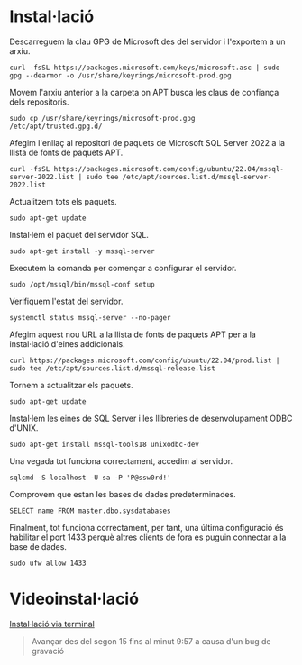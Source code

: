 # Instal·lació

Descarreguem la clau GPG de Microsoft des del servidor i l'exportem a un arxiu.

```curl -fsSL https://packages.microsoft.com/keys/microsoft.asc | sudo gpg --dearmor -o /usr/share/keyrings/microsoft-prod.gpg ```

Movem l'arxiu anterior a la carpeta on APT busca les claus de confiança dels repositoris.

```sudo cp /usr/share/keyrings/microsoft-prod.gpg  /etc/apt/trusted.gpg.d/ ```

Afegim l'enllaç al repositori de paquets de Microsoft SQL Server 2022 a la llista de fonts de paquets APT.

```curl -fsSL https://packages.microsoft.com/config/ubuntu/22.04/mssql-server-2022.list | sudo tee /etc/apt/sources.list.d/mssql-server-2022.list```

Actualitzem tots els paquets.

```sudo apt-get update```

Instal·lem el paquet del servidor SQL.

```sudo apt-get install -y mssql-server```

Executem la comanda per començar a configurar el servidor.

```sudo /opt/mssql/bin/mssql-conf setup```

Verifiquem l'estat del servidor.

```systemctl status mssql-server --no-pager```

Afegim aquest nou URL a la llista de fonts de paquets APT per a la instal·lació d'eines addicionals.

```curl https://packages.microsoft.com/config/ubuntu/22.04/prod.list | sudo tee /etc/apt/sources.list.d/mssql-release.list```

Tornem a actualitzar els paquets.

```sudo apt-get update ```

Instal·lem les eines de SQL Server i les llibreries de desenvolupament ODBC d'UNIX.

```sudo apt-get install mssql-tools18 unixodbc-dev ```

Una vegada tot funciona correctament, accedim al servidor.

```sqlcmd -S localhost -U sa -P 'P@ssw0rd!' ```

Comprovem que estan les bases de dades predeterminades.

```SELECT name FROM master.dbo.sysdatabases ```

Finalment, tot funciona correctament, per tant, una última configuració és habilitar el port 1433 perquè altres clients de fora es puguin connectar a la base de dades.

```sudo ufw allow 1433 ```


# Videoinstal·lació

[Instal·lació via terminal]( https://asciinema.org/a/VzjwT4jeIrALCy2HiUl0adpQ5)
>Avançar des del segon 15 fins al minut 9:57 a causa d'un bug de gravació
